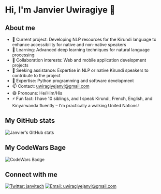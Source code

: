 # Hi, I'm Janvier Uwiragiye 👋

## About me
- 🔭 Current project: Developing NLP resources for the Kirundi language to enhance accessibility for native and non-native speakers
- 🌱 Learning: Advanced deep learning techniques for natural language processing
- 👯 Collaboration interests: Web and mobile application development projects
- 🤔 Seeking assistance: Expertise in NLP or native Kirundi speakers to contribute to the project
- 💬 Expertise: Python programming and software development
- 📫 Contact: uwiragiyejanvi@gmail.com
- 😄 Pronouns: He/Him/His
- ⚡ Fun fact: I have 10 siblings, and I speak Kirundi, French, English, and Kinyarwanda fluently – I'm practically a walking United Nations!

## My GitHub stats
![Janvier's GitHub stats](https://github-readme-stats.vercel.app/api?username=juwiragiye&show_icons=true&theme=default)

## My CodeWars Bage
![CodeWars Badge](https://www.codewars.com/users/juwiragiye/badges/large)

## Connect with me
[![Twitter: janvitech](https://img.shields.io/twitter/follow/janvitech?style=social)](https://twitter.com/janvitech)
[![Email: uwiragiyejanvi@gmail.com](https://img.shields.io/badge/Email-uwiragiyejanvi%40gmail.com-blue)](mailto:uwiragiyejanvi@gmail.com)
